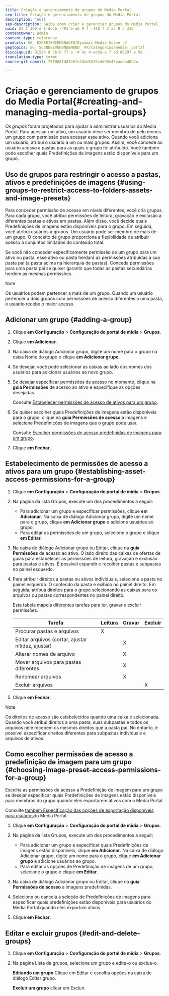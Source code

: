 ```yaml
---
title: Criação e gerenciamento de grupos do Media Portal
seo-title: Criação e gerenciamento de grupos do Media Portal
description: 'null'
seo-description: Saiba como criar e gerenciar grupos do Media Portal.
uuid: 23 f 360 e 1-ddcb -491 b-ab 9 f -428 f 3 ac 9 c 316
contentOwner: admin
content-type: reference
products: SG_ EXPERIENCEMANAGER/Dynamic-Media-Scene -7
geptopics: SG_ SCENESEVENONDEMAND_ PK/categorias/media_ portal
discoiquuid: 91524 d 36-b 77 a -4 dc 4-acba-a 7 bd 85297 e 98
translation-type: tm+mt
source-git-commit: 75f006fd81b0fe2dad5479cdd98e45eaada46b2a

---
```



# Criação e gerenciamento de grupos do Media Portal{#creating-and-managing-media-portal-groups}

*Os grupos* foram projetados para ajudar a administrar usuários do Media Portal. Para acessar um ativo, um usuário deve ser membro de pelo menos um grupo com permissão para acessar esse ativo. Quando você adiciona um usuário, atribui o usuário a um ou mais grupos. Assim, você concede ao usuário acesso a pastas para as quais o grupo foi atribuído. Você também pode escolher quais Predefinições de imagens estão disponíveis para um grupo.

## Uso de grupos para restringir o acesso a pastas, ativos e predefinições de imagens {#using-groups-to-restrict-access-to-folders-assets-and-image-presets}

Para conceder permissão de acesso em níveis diferentes, você cria grupos. Para cada grupo, você atribui permissões de leitura, gravação e exclusão a diferentes pastas e ativos em pastas. Além disso, você decide quais Predefinições de imagens estão disponíveis para o grupo. Em seguida, você atribui usuários a grupos. Um usuário pode ser membro de mais de um grupo. O conceito de grupo proporciona a flexibilidade de atribuir acesso a conjuntos limitados do conteúdo total.

Se você não conceder especificamente permissão de um grupo para um ativo ou pasta, esse ativo ou pasta herdará as permissões atribuídas à sua pasta pai (a pasta acima na hierarquia de pastas). Conceda permissões para uma pasta pai se quiser garantir que todas as pastas secundárias herdem as mesmas permissões.

>[!NOTE]
>
>Os usuários podem pertencer a mais de um grupo. Quando um usuário pertencer a dois grupos com permissões de acesso diferentes a uma pasta, o usuário recebe o maior acesso.

## Adicionar um grupo {#adding-a-group}

1. Clique **em Configuração** &gt; **Configuração do portal de mídia** &gt; **Grupos**.
1. Clique **em Adicionar**.
1. Na caixa de diálogo Adicionar grupo, digite um nome para o grupo na caixa Nome do grupo e clique **em Adicionar grupo**.
1. Se desejar, você pode selecionar as caixas ao lado dos nomes dos usuários para adicionar usuários ao novo grupo.
1. Se desejar especificar permissões de acesso no momento, clique na **guia Permissões** de acesso ao ativo e especifique as opções desejadas.

   Consulte [Estabelecer permissões de acesso de ativos para um grupo](creating-media-portal-groups.md#establishing_asset_access_permissions_for_a_group).

1. Se quiser escolher quais Predefinições de imagens estão disponíveis para o grupo, clique na **guia Permissões de acesso** a imagens e selecione Predefinições de imagens que o grupo pode usar.

   Consulte [Escolher permissões de acesso predefinidas de imagens para um grupo](creating-media-portal-groups.md#choosing_image_preset_access_permissions_for_a_group).

1. Clique **em Fechar**.

## Estabelecimento de permissões de acesso a ativos para um grupo {#establishing-asset-access-permissions-for-a-group}

1. Clique **em Configuração** &gt; **Configuração do portal de mídia** &gt; **Grupos**.
1. Na página da lista Grupos, execute um dos procedimentos a seguir:

   * Para adicionar um grupo e especificar permissões, clique **em Adicionar**. Na caixa de diálogo Adicionar grupo, digite um nome para o grupo, clique **em Adicionar grupo** e adicione usuários ao grupo.
   * Para editar as permissões de um grupo, selecione o grupo e clique **em Editar**.

1. Na caixa de diálogo Adicionar grupo ou Editar, clique na **guia Permissões** de acesso ao ativo. O lado direito das caixas de ofertas de guias para estabelecer as permissões de leitura, gravação e exclusão para pastas e ativos. É possível expandir e recolher pastas e subpastas no painel esquerdo.
1. Para atribuir direitos a pastas ou ativos individuais, selecione a pasta no painel esquerdo. O conteúdo da pasta é exibido no painel direito. Em seguida, atribua direitos para o grupo selecionando as caixas para os arquivos ou pastas correspondentes no painel direito.

   Esta tabela mapeia diferentes tarefas para ler, gravar e excluir permissões.

   | Tarefa | Leitura | Gravar | Excluir |
   |--- |--- |--- |--- |
   | Procurar pastas e arquivos | X |  |  |
   | Editar arquivos (cortar, ajustar nitidez, ajustar) |  | X |  |
   | Alterar nomes de arquivo |  | X |  |
   | Mover arquivos para pastas diferentes |  | X |  |
   | Renomear arquivos |  | X |  |
   | Excluir arquivos |  |  | X |

1. Clique **em Fechar**.

>[!NOTE]
>
>Os direitos de acesso são estabelecidos quando uma caixa é selecionada. Quando você atribui direitos a uma pasta, suas subpastas e todos os arquivos nele recebem os mesmos direitos que a pasta pai. No entanto, é possível especificar direitos diferentes para subpastas individuais e arquivos de ativos.

## Como escolher permissões de acesso a predefinição de imagem para um grupo {#choosing-image-preset-access-permissions-for-a-group}

Escolha as permissões de acesso a Predefinição de imagem para um grupo se desejar especificar quais Predefinições de imagens estão disponíveis para membros do grupo quando eles exportarem ativos com o Media Portal.

Consulte [também Especificação das opções de exportação disponíveis para usuários](specifying-export-options-available-media.md#specifying_export_options_available_to_media_portal_users)do Media Portal.

1. Clique **em Configuração** &gt; **Configuração do portal de mídia** &gt; **Grupos**.
1. Na página da lista Grupos, execute um dos procedimentos a seguir:

   * Para adicionar um grupo e especificar quais Predefinições de imagens estão disponíveis, clique **em Adicionar**. Na caixa de diálogo Adicionar grupo, digite um nome para o grupo, clique **em Adicionar grupo** e adicione usuários ao grupo.
   * Para editar as opções de Predefinição de imagens de um grupo, selecione o grupo e clique **em Editar**.

1. Na caixa de diálogo Adicionar grupo ou Editar, clique na **guia Permissões de acesso** a imagens predefinidas.
1. Selecione ou cancela a seleção de Predefinições de imagens para especificar quais predefinições estão disponíveis para usuários do Media Portal quando eles exportam ativos.
1. Clique **em Fechar**.

## Editar e excluir grupos {#edit-and-delete-groups}

1. Clique **em Configuração** &gt; **Configuração do portal de mídia** &gt; **Grupos**.
1. Na página Lista de grupos, selecione um grupo e edite-o ou exclua-o.

   **Editando um grupo** Clique em Editar e escolha opções na caixa de diálogo Editar grupo.

   **Excluir um grupo** clicar em Excluir.

